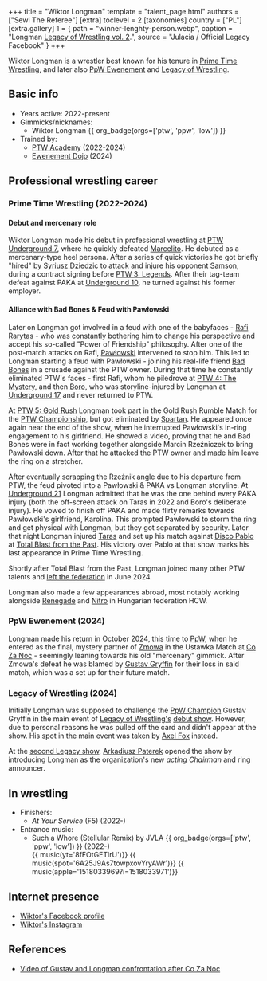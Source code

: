 +++
title = "Wiktor Longman"
template = "talent_page.html"
authors = ["Sewi The Referee"]
[extra]
toclevel = 2
[taxonomies]
country = ["PL"]
[extra.gallery]
1 = { path = "winner-lenghty-person.webp", caption = "Longman [Legacy of Wrestling vol. 2](@/e/low/2025-04-06-low-2.md).", source = "Julacia / Official Legacy Facebook" }
+++

Wiktor Longman is a wrestler best known for his tenure in [Prime Time Wrestling](@/o/ptw.md), and later also [PpW Ewenement](@/o/ppw.md) and [Legacy of Wrestling](@/o/low.md).

## Basic info

* Years active: 2022-present
* Gimmicks/nicknames:
  - Wiktor Longman {{ org_badge(orgs=['ptw', 'ppw', 'low']) }}
* Trained by:
  - [PTW Academy](@/o/ptw-academy.md) (2022-2024)
  - [Ewenement Dojo](@/o/ewenement-dojo.md) (2024)

## Professional wrestling career

### Prime Time Wrestling (2022-2024)

#### Debut and mercenary role

Wiktor Longman made his debut in professional wrestling at [PTW Underground 7](@/e/ptw/2022-08-28-ptw-underground-7.md), where he quickly defeated [Marcelito](@/w/marcelito.md). He debuted as a mercenary-type heel persona. After a series of quick victories he got briefly "hired" by [Syriusz Dziedzic](@/w/dziedzic.md) to attack and injure his opponent [Samson](@/w/samson.md), during a contract signing before [PTW 3: Legends](@/e/ptw/2022-11-26-ptw-3-legends.md). After their tag-team defeat against PAKA at [Underground 10](@/e/ptw/2023-01-28-ptw-underground-10.md), he turned against his former employer.

#### Alliance with Bad Bones & Feud with Pawłowski

Later on Longman got involved in a feud with one of the babyfaces - [Rafi Rarytas](@/w/rafi.md) - who was constantly bothering him to change his perspective and accept his so-called "Power of Friendship" philosophy. After one of the post-match attacks on Rafi, [Pawłowski](@/w/pan-pawlowski.md) intervened to stop him. This led to Longman starting a feud with Pawłowski - joining his real-life friend [Bad Bones](@/w/bad-bones.md) in a crusade against the PTW owner. During that time he constantly eliminated PTW's faces - first Rafi, whom he piledrove at [PTW 4: The Mystery](@/e/ptw/2023-06-25-ptw-4-mystery.md), and then [Boro](@/w/boro.md), who was storyline-injured by Longman at [Underground 17](@/e/ptw/2023-09-03-ptw-underground-17.md) and never returned to PTW.

At [PTW 5: Gold Rush](@/e/ptw/2024-02-03-ptw-5-gold-rush.md) Longman took part in the Gold Rush Rumble Match for the [PTW Championship](@/c/ptw-championship.md), but got eliminated by [Spartan](@/w/spartan.md). He appeared once again near the end of the show, when he interrupted Pawłowski's in-ring engagement to his girlfriend. He showed a video, proving that he and Bad Bones were in fact working together alongside Marcin Rzeźniczek to bring Pawłowski down. After that he attacked the PTW owner and made him leave the ring on a stretcher.

After eventually scrapping the Rzeźnik angle due to his departure from PTW, the feud pivoted into a Pawłowski & PAKA vs Longman storyline. At [Underground 21](@/e/ptw/2024-04-13-ptw-underground-21.md) Longman admitted that he was the one behind every PAKA injury (both the off-screen attack on Taras in 2022 and Boro's deliberate injury). He vowed to finish off PAKA and made flirty remarks towards Pawłowski's girlfriend, Karolina. This prompted Pawłowski to storm the ring and get physical with Longman, but they got separated by security. Later that night Longman injured [Taras](@/w/taras.md) and set up his match against [Disco Pablo](@/w/disco-pablo.md) at [Total Blast from the Past](@/e/ptw/2024-05-11-ptw-6.md). His victory over Pablo at that show marks his last appearance in Prime Time Wrestling.

Shortly after Total Blast from the Past, Longman joined many other PTW talents and [left the federation](@/a/ptw-exits.md) in June 2024.

Longman also made a few appearances abroad, most notably working alongside [Renegade](@/w/renegade.md) and [Nitro](@/w/nitro.md) in Hungarian federation HCW.

### PpW Ewenement (2024)

Longman made his return in October 2024, this time to [PpW](@/o/ppw.md), when he entered as the final, mystery partner of [Zmowa](@/tt/zmowa.md) in the Ustawka Match at [Co Za Noc](@/e/ppw/2024-10-26-ppw-co-za-noc.md) - seemingly leaning towards his old "mercenary" gimmick. After Zmowa's defeat he was blamed by [Gustav Gryffin](@/w/gustav-gryffin.md) for their loss in said match, which was a set up for their future match.

### Legacy of Wrestling (2024)

Initially Longman was supposed to challenge the [PpW Champion](@/c/ppw-championship.md) Gustav Gryffin in the main event of [Legacy of Wrestling's](@/o/low.md) [debut show](@/e/low/2024-12-01-low-1.md). However, due to personal reasons he was pulled off the card and didn't appear at the show. His spot in the main event was taken by [Axel Fox](@/w/axel-fox.md) instead.

At the [second Legacy show](@/e/low/2025-04-06-low-2.md), [Arkadiusz Paterek](@/w/arek-paterek.md) opened the show by introducing Longman as the organization's new _acting Chairman_ and ring announcer.

## In wrestling

* Finishers:
  - _At Your Service_ (F5) (2022-)
* Entrance music:
  - Such a Whore (Stellular Remix) by JVLA
    {{ org_badge(orgs=['ptw', 'ppw', 'low']) }} (2022-) <br>
    {{ music(yt='8fFOtGETlrU')}}
    {{ music(spot='6A25J9As7towpxovYryAWr')}}
    {{ music(apple='1518033969?i=1518033971')}}

## Internet presence

* [Wiktor's Facebook profile](https://www.facebook.com/WiktorLongman)
* [Wiktor's Instagram](https://www.instagram.com/longman_pw)

## References

* [Video of Gustav and Longman confrontation after Co Za Noc](https://www.facebook.com/share/r/15apExpzsV/)
